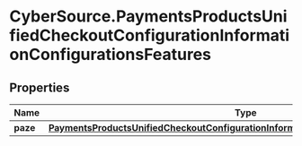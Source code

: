 # CyberSource.PaymentsProductsUnifiedCheckoutConfigurationInformationConfigurationsFeatures

## Properties
Name | Type | Description | Notes
------------ | ------------- | ------------- | -------------
**paze** | [**PaymentsProductsUnifiedCheckoutConfigurationInformationConfigurationsFeaturesPaze**](PaymentsProductsUnifiedCheckoutConfigurationInformationConfigurationsFeaturesPaze.md) |  | [optional] 


